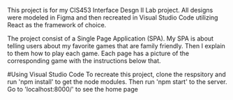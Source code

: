  This project is for my CIS453 Interface Desgn II Lab project.
 All designs were modeled in Figma and then recreated in Visual Studio Code utilizing React
 as the framework of choice.

 The project consist of a Single Page Application (SPA).
 My SPA is about telling users about my favorite games that are family friendly. 
 Then I explain to them how to play each game.
 Each page has a picture of the corresponding game with the instructions below that.
 

 #Using Visual Studio Code
 To recreate this project, clone the respsitory and run 'npm install' to get the node modules.
 Then run 'npm start' to the server.
 Go to 'localhost:8000/' to see the home page
